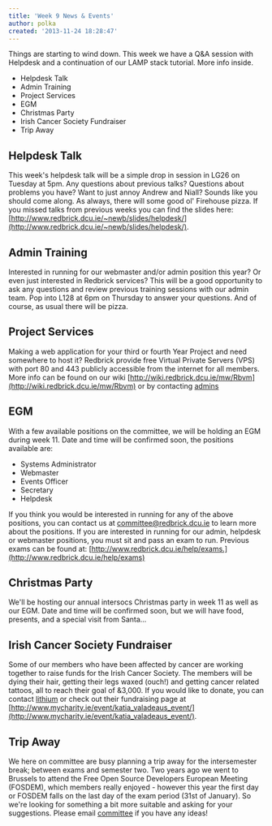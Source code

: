 ```yaml
---
title: 'Week 9 News & Events'
author: polka
created: '2013-11-24 18:28:47'
---
```

Things are starting to wind down. This week we have a Q&A session with Helpdesk and a continuation of our LAMP stack tutorial. More info inside.
<!-- more -->
*   Helpdesk Talk
*   Admin Training
*   Project Services
*   EGM
*   Christmas Party
*   Irish Cancer Society Fundraiser
*   Trip Away

## Helpdesk Talk

This week's helpdesk talk will be a simple drop in session in LG26 on Tuesday at 5pm. Any questions about previous talks? Questions about problems you have? Want to just annoy Andrew and Niall? Sounds like you should come along. As always, there will some good ol' Firehouse pizza. If you missed talks from previous weeks you can find the slides here: [http://www.redbrick.dcu.ie/~newb/slides/helpdesk/](http://www.redbrick.dcu.ie/~newb/slides/helpdesk/).

## Admin Training

Interested in running for our webmaster and/or admin position this year? Or even just interested in Redbrick services? This will be a good opportunity to ask any questions and review previous training sessions with our admin team. Pop into L128 at 6pm on Thursday to answer your questions. And of course, as usual there will be pizza.

## Project Services

Making a web application for your third or fourth Year Project and need somewhere to host it? Redbrick provide free Virtual Private Servers (VPS) with port 80 and 443 publicly accessible from the internet for all members. More info can be found on our wiki [http://wiki.redbrick.dcu.ie/mw/Rbvm](http://wiki.redbrick.dcu.ie/mw/Rbvm) or by contacting [admins](/about/contact/admins)

## EGM

With a few available positions on the committee, we will be holding an EGM during week 11\. Date and time will be confirmed soon, the positions available are:

*   Systems Administrator
*   Webmaster
*   Events Officer
*   Secretary
*   Helpdesk

If you think you would be interested in running for any of the above positions, you can contact us at committee@redbrick.dcu.ie to learn more about the positions. If you are interested in running for our admin, helpdesk or webmaster positions, you must sit and pass an exam to run. Previous exams can be found at: [http://www.redbrick.dcu.ie/help/exams.](http://www.redbrick.dcu.ie/help/exams)

## Christmas Party

We'll be hosting our annual intersocs Christmas party in week 11 as well as our EGM. Date and time will be confirmed soon, but we will have food, presents, and a special visit from Santa...

## Irish Cancer Society Fundraiser

Some of our members who have been affected by cancer are working together to raise funds for the Irish Cancer Society. The members will be dying their hair, getting their legs waxed (ouch!) and getting cancer related tattoos, all to reach their goal of &3,000\. If you would like to donate, you can contact [lithium](/about/contact/lithium) or check out their fundraising page at [http://www.mycharity.ie/event/katia_valadeaus_event/](http://www.mycharity.ie/event/katia_valadeaus_event/).

## Trip Away

We here on committee are busy planning a trip away for the intersemester break; between exams and semester two. Two years ago we went to Brussels to attend the Free Open Source Developers European Meeting (FOSDEM), which members really enjoyed - however this year the first day or FOSDEM falls on the last day of the exam period (31st of January). So we're looking for something a bit more suitable and asking for your suggestions. Please email [committee](/about/contact/committee) if you have any ideas!